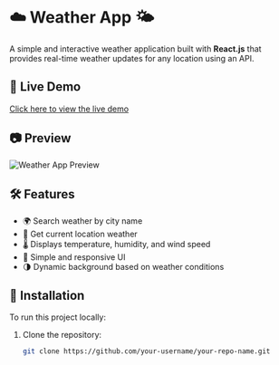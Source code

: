 # ☁️ Weather App 🌤️  

A simple and interactive weather application built with **React.js** that provides real-time weather updates for any location using an API.

## 🚀 Live Demo  
[Click here to view the live demo](your-live-demo-link)  

## 📷 Preview  
![Weather App Preview](your-image-link)  

## 🛠️ Features  
- 🌍 Search weather by city name  
- 📍 Get current location weather  
- 🌡️ Displays temperature, humidity, and wind speed  
- 🎨 Simple and responsive UI  
- 🌗 Dynamic background based on weather conditions  

## 📂 Installation  
To run this project locally:  

1. Clone the repository:  
   ```sh
   git clone https://github.com/your-username/your-repo-name.git
